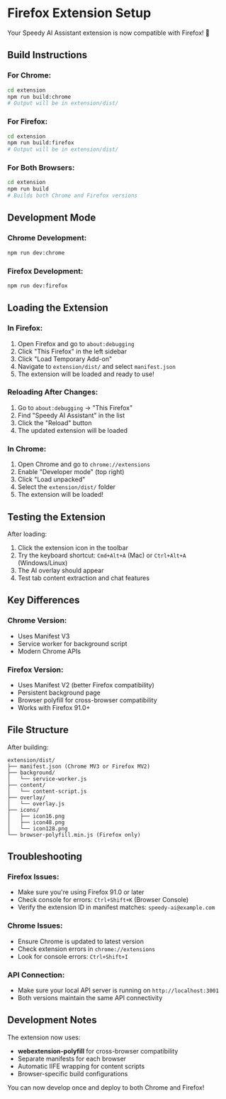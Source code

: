 # Firefox Extension Setup

Your Speedy AI Assistant extension is now compatible with Firefox! 🎉

## Build Instructions

### For Chrome:
```bash
cd extension
npm run build:chrome
# Output will be in extension/dist/
```

### For Firefox:
```bash
cd extension
npm run build:firefox
# Output will be in extension/dist/
```

### For Both Browsers:
```bash
cd extension
npm run build
# Builds both Chrome and Firefox versions
```

## Development Mode

### Chrome Development:
```bash
npm run dev:chrome
```

### Firefox Development:
```bash
npm run dev:firefox
```

## Loading the Extension

### In Firefox:
1. Open Firefox and go to `about:debugging`
2. Click "This Firefox" in the left sidebar
3. Click "Load Temporary Add-on"
4. Navigate to `extension/dist/` and select `manifest.json`
5. The extension will be loaded and ready to use!

### Reloading After Changes:
1. Go to `about:debugging` → "This Firefox"
2. Find "Speedy AI Assistant" in the list
3. Click the "Reload" button
4. The updated extension will be loaded

### In Chrome:
1. Open Chrome and go to `chrome://extensions`
2. Enable "Developer mode" (top right)
3. Click "Load unpacked"
4. Select the `extension/dist/` folder
5. The extension will be loaded!

## Testing the Extension

After loading:
1. Click the extension icon in the toolbar
2. Try the keyboard shortcut: `Cmd+Alt+A` (Mac) or `Ctrl+Alt+A` (Windows/Linux)
3. The AI overlay should appear
4. Test tab content extraction and chat features

## Key Differences

### Chrome Version:
- Uses Manifest V3
- Service worker for background script
- Modern Chrome APIs

### Firefox Version:
- Uses Manifest V2 (better Firefox compatibility)
- Persistent background page
- Browser polyfill for cross-browser compatibility
- Works with Firefox 91.0+

## File Structure

After building:
```
extension/dist/
├── manifest.json (Chrome MV3 or Firefox MV2)
├── background/
│   └── service-worker.js
├── content/
│   └── content-script.js
├── overlay/
│   └── overlay.js
├── icons/
│   ├── icon16.png
│   ├── icon48.png
│   └── icon128.png
└── browser-polyfill.min.js (Firefox only)
```

## Troubleshooting

### Firefox Issues:
- Make sure you're using Firefox 91.0 or later
- Check console for errors: `Ctrl+Shift+K` (Browser Console)
- Verify the extension ID in manifest matches: `speedy-ai@example.com`

### Chrome Issues:
- Ensure Chrome is updated to latest version
- Check extension errors in `chrome://extensions`
- Look for console errors: `Ctrl+Shift+I`

### API Connection:
- Make sure your local API server is running on `http://localhost:3001`
- Both versions maintain the same API connectivity

## Development Notes

The extension now uses:
- **webextension-polyfill** for cross-browser compatibility
- Separate manifests for each browser
- Automatic IIFE wrapping for content scripts
- Browser-specific build configurations

You can now develop once and deploy to both Chrome and Firefox!
